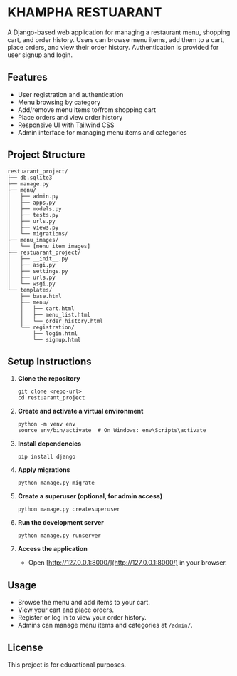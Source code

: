 # KHAMPHA RESTUARANT

A Django-based web application for managing a restaurant menu, shopping cart, and order history. Users can browse menu items, add them to a cart, place orders, and view their order history. Authentication is provided for user signup and login.

## Features

- User registration and authentication
- Menu browsing by category
- Add/remove menu items to/from shopping cart
- Place orders and view order history
- Responsive UI with Tailwind CSS
- Admin interface for managing menu items and categories

## Project Structure

```
restuarant_project/
├── db.sqlite3
├── manage.py
├── menu/
│   ├── admin.py
│   ├── apps.py
│   ├── models.py
│   ├── tests.py
│   ├── urls.py
│   ├── views.py
│   └── migrations/
├── menu_images/
│   └── [menu item images]
├── restuarant_project/
│   ├── __init__.py
│   ├── asgi.py
│   ├── settings.py
│   ├── urls.py
│   └── wsgi.py
└── templates/
    ├── base.html
    ├── menu/
    │   ├── cart.html
    │   ├── menu_list.html
    │   └── order_history.html
    └── registration/
        ├── login.html
        └── signup.html
```

## Setup Instructions

1. **Clone the repository**  
   ```
   git clone <repo-url>
   cd restuarant_project
   ```

2. **Create and activate a virtual environment**  
   ```
   python -m venv env
   source env/bin/activate  # On Windows: env\Scripts\activate
   ```

3. **Install dependencies**  
   ```
   pip install django
   ```

4. **Apply migrations**  
   ```
   python manage.py migrate
   ```

5. **Create a superuser (optional, for admin access)**  
   ```
   python manage.py createsuperuser
   ```

6. **Run the development server**  
   ```
   python manage.py runserver
   ```

7. **Access the application**  
   - Open [http://127.0.0.1:8000/](http://127.0.0.1:8000/) in your browser.

## Usage

- Browse the menu and add items to your cart.
- View your cart and place orders.
- Register or log in to view your order history.
- Admins can manage menu items and categories at `/admin/`.

## License

This project is for educational purposes.

